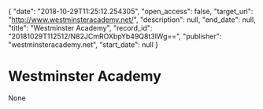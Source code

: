 {
  "date": "2018-10-29T11:25:12.254305", 
  "open_access": false, 
  "target_url": "http://www.westminsteracademy.net/", 
  "description": null, 
  "end_date": null, 
  "title": "Westminster Academy", 
  "record_id": "20181029T112512/N82JCmROXbpYb49Q8t3lWg==", 
  "publisher": "westminsteracademy.net", 
  "start_date": null
}

# Westminster Academy

None